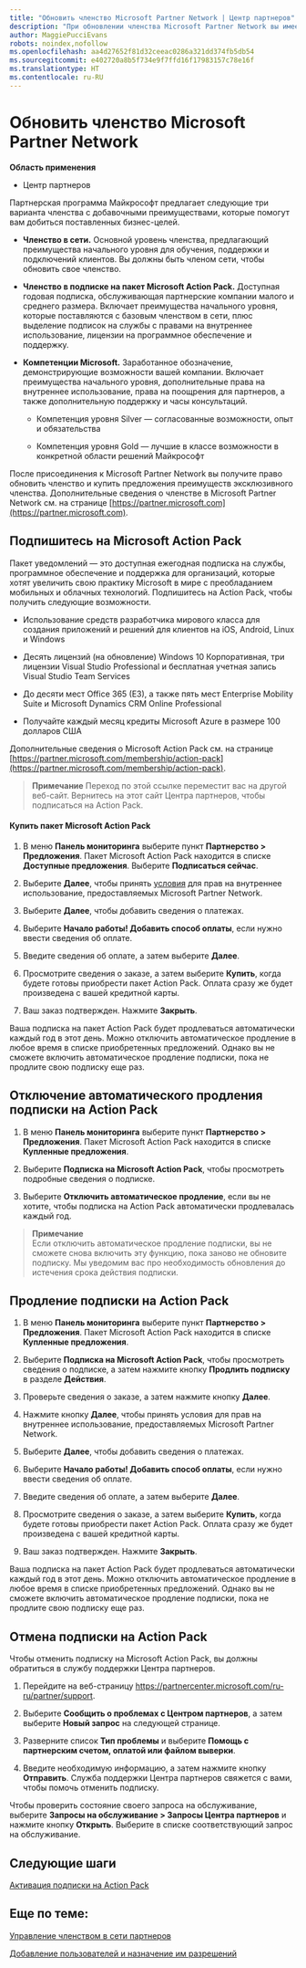 ```yaml
---
title: "Обновить членство Microsoft Partner Network | Центр партнеров"
description: "При обновлении членства Microsoft Partner Network вы имеете право на преимущества эксклюзивного членства. Узнайте, как найти и приобрести доступные предложения."
author: MaggiePucciEvans
robots: noindex,nofollow
ms.openlocfilehash: aa4d27652f81d32ceeac0286a321dd374fb5db54
ms.sourcegitcommit: e402720a8b5f734e9f7ffd16f17983157c78e16f
ms.translationtype: HT
ms.contentlocale: ru-RU
---
```

# <a name="upgrade-your-microsoft-partner-network-membership"></a>Обновить членство Microsoft Partner Network

**Область применения**

-  Центр партнеров

Партнерская программа Майкрософт предлагает следующие три варианта членства с добавочными преимуществами, которые помогут вам добиться поставленных бизнес-целей.

- **Членство в сети.** Основной уровень членства, предлагающий преимущества начального уровня для обучения, поддержки и подключений клиентов. Вы должны быть членом сети, чтобы обновить свое членство.

- **Членство в подписке на пакет Microsoft Action Pack.** Доступная годовая подписка, обслуживающая партнерские компании малого и среднего размера. Включает преимущества начального уровня, которые поставляются с базовым членством в сети, плюс выделение подписок на службы с правами на внутреннее использование, лицензии на программное обеспечение и поддержку.

- **Компетенции Microsoft.** Заработанное обозначение, демонстрирующие возможности вашей компании. Включает преимущества начального уровня, дополнительные права на внутреннее использование, права на поощрения для партнеров, а также дополнительную поддержку и часы консультаций.

  - Компетенция уровня Silver — согласованные возможности, опыт и обязательства

  - Компетенция уровня Gold — лучшие в классе возможности в конкретной области решений Майкрософт

После присоединения к Microsoft Partner Network вы получите право обновить членство и купить предложения преимуществ эксклюзивного членства. Дополнительные сведения о членстве в Microsoft Partner Network см. на странице [https://partner.microsoft.com](https://partner.microsoft.com).


## <a name="subscribe-to-microsoft-action-pack"></a>Подпишитесь на Microsoft Action Pack

Пакет уведомлений — это доступная ежегодная подписка на службы, программное обеспечение и поддержка для организаций, которые хотят увеличить свою практику Microsoft в мире с преобладанием мобильных и облачных технологий. Подпишитесь на Action Pack, чтобы получить следующие возможности.

- Использование средств разработчика мирового класса для создания приложений и решений для клиентов на iOS, Android, Linux и Windows 

- Десять лицензий (на обновление) Windows 10 Корпоративная, три лицензии Visual Studio Professional и бесплатная учетная запись Visual Studio Team Services 

- До десяти мест Office 365 (E3), а также пять мест Enterprise Mobility Suite и Microsoft Dynamics CRM Online Professional

- Получайте каждый месяц кредиты Microsoft Azure в размере 100 долларов США

Дополнительные сведения о Microsoft Action Pack см. на странице [https://partner.microsoft.com/membership/action-pack](https://partner.microsoft.com/membership/action-pack). 

>**Примечание** Переход по этой ссылке переместит вас на другой веб-сайт. Вернитесь на этот сайт Центра партнеров, чтобы подписаться на Action Pack.


#### <a name="purchase-microsoft-action-pack"></a>Купить пакет Microsoft Action Pack

1. В меню **Панель мониторинга** выберите пункт **Партнерство > Предложения**. Пакет Microsoft Action Pack находится в списке **Доступные предложения**. Выберите **Подписаться сейчас**. 

2. Выберите **Далее**, чтобы принять [условия](https://go.microsoft.com/fwlink/?linkid=842232) для прав на внутреннее использование, предоставляемых Microsoft Partner Network.  

3. Выберите **Далее**, чтобы добавить сведения о платежах. 

4. Выберите **Начало работы! Добавить способ оплаты**, если нужно ввести сведения об оплате. 

5. Введите сведения об оплате, а затем выберите **Далее**.

6. Просмотрите сведения о заказе, а затем выберите **Купить**, когда будете готовы приобрести пакет Action Pack. Оплата сразу же будет произведена с вашей кредитной карты.

7. Ваш заказ подтвержден. Нажмите **Закрыть**.

Ваша подписка на пакет Action Pack будет продлеваться автоматически каждый год в этот день. Можно отключить автоматическое продление в любое время в списке приобретенных предложений. Однако вы не сможете включить автоматическое продление подписки, пока не продлите свою подписку еще раз. 


## <a name="turn-off-automatic-action-pack-subscription-renewal"></a>Отключение автоматического продления подписки на Action Pack

1. В меню **Панель мониторинга** выберите пункт **Партнерство > Предложения**. Пакет Microsoft Action Pack находится в списке **Купленные предложения**.

2. Выберите **Подписка на Microsoft Action Pack**, чтобы просмотреть подробные сведения о подписке. 

3. Выберите **Отключить автоматическое продление**, если вы не хотите, чтобы подписка на Action Pack автоматически продлевалась каждый год. 

>**Примечание**<br>
Если отключить автоматическое продление подписки, вы не сможете снова включить эту функцию, пока заново не обновите подписку. Мы уведомим вас про необходимость обновления до истечения срока действия подписки.


## <a name="renew-your-action-pack-subscription"></a>Продление подписки на Action Pack

1. В меню **Панель мониторинга** выберите пункт **Партнерство > Предложения**. Пакет Microsoft Action Pack находится в списке **Купленные предложения**.

2. Выберите **Подписка на Microsoft Action Pack**, чтобы просмотреть сведения о подписке, а затем нажмите кнопку **Продлить подписку** в разделе **Действия**.  

3. Проверьте сведения о заказе, а затем нажмите кнопку **Далее**.

4. Нажмите кнопку **Далее**, чтобы принять условия для прав на внутреннее использование, предоставляемых Microsoft Partner Network.  

5. Выберите **Далее**, чтобы добавить сведения о платежах. 

6. Выберите **Начало работы! Добавить способ оплаты**, если нужно ввести сведения об оплате. 

7. Введите сведения об оплате, а затем выберите **Далее**.

8. Просмотрите сведения о заказе, а затем выберите **Купить**, когда будете готовы приобрести пакет Action Pack. Оплата сразу же будет произведена с вашей кредитной карты.

9. Ваш заказ подтвержден. Нажмите **Закрыть**.

Ваша подписка на пакет Action Pack будет продлеваться автоматически каждый год в этот день. Можно отключить автоматическое продление в любое время в списке приобретенных предложений. Однако вы не сможете включить автоматическое продление подписки, пока не продлите свою подписку еще раз. 


## <a name="cancel-your-action-pack-subscription"></a>Отмена подписки на Action Pack

Чтобы отменить подписку на Microsoft Action Pack, вы должны обратиться в службу поддержки Центра партнеров.

1. Перейдите на веб-страницу https://partnercenter.microsoft.com/ru-ru/partner/support.

2. Выберите **Сообщить о проблемах с Центром партнеров**, а затем выберите **Новый запрос** на следующей странице.

3. Разверните список **Тип проблемы** и выберите **Помощь с партнерским счетом, оплатой или файлом выверки**. 

4. Введите необходимую информацию, а затем нажмите кнопку **Отправить**. Служба поддержки Центра партнеров свяжется с вами, чтобы помочь отменить подписку.

Чтобы проверить состояние своего запроса на обслуживание, выберите **Запросы на обслуживание > Запросы Центра партнеров** и нажмите кнопку **Открыть**. Выберите в списке соответствующий запрос на обслуживание.  

 
## <a name="next-steps"></a>Следующие шаги

[Активация подписки на Action Pack](manage-your-partner-network-benefits.md)


## <a name="related-topics"></a>Еще по теме:

[Управление членством в сети партнеров](manage-your-partner-network-benefits.md)

[Добавление пользователей и назначение им разрешений](create-user-accounts-and-set-permissions.md)





